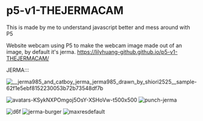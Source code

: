 # p5-v1-THEJERMACAM
This is made by me to understand javascript better and mess around with P5

Website webcam using P5 to make the webcam image made out of an image, by default it's jerma.
 https://lilyhuang-github.github.io/p5-v1-THEJERMACAM/


JERMA:::

![__jerma985_and_catboy_jerma_jerma985_drawn_by_shiori2525__sample-62f1e5ebf8152230053b72b73548df7b](https://user-images.githubusercontent.com/112970249/222840602-e2a17aef-528e-48e6-8154-fc104a112a41.jpg)

![avatars-KSykNXPOmgoj5OsY-XSHoVw-t500x500](https://user-images.githubusercontent.com/112970249/222840635-817b973d-4d87-4867-a309-93b2cfe50467.jpg)
![punch-jerma](https://user-images.githubusercontent.com/112970249/222853461-2ec6f8d7-75ff-426a-82e9-48a765adc233.gif)



![d6f](https://user-images.githubusercontent.com/112970249/222853555-05b6afba-0304-45f7-98ff-7fdf27084bf9.jpg)
![jerma-burger](https://user-images.githubusercontent.com/112970249/222853547-c693c4cb-1f20-4b3b-9462-c5cd2e8e0567.gif)
![maxresdefault](https://user-images.githubusercontent.com/112970249/222853670-94c7196c-bf1e-4417-ac8b-6bec9be97d8b.jpg)
